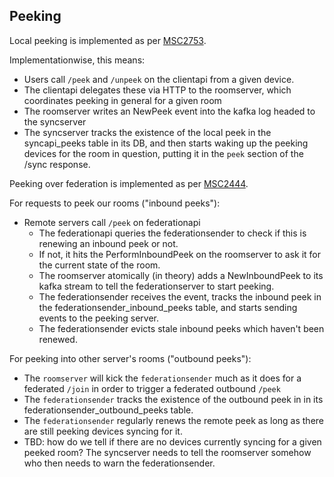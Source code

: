 ## Peeking

Local peeking is implemented as per [MSC2753](https://github.com/matrix-org/matrix-doc/pull/2753).

Implementationwise, this means:
 * Users call `/peek` and `/unpeek` on the clientapi from a given device.
 * The clientapi delegates these via HTTP to the roomserver, which coordinates peeking in general for a given room
 * The roomserver writes an NewPeek event into the kafka log headed to the syncserver
 * The syncserver tracks the existence of the local peek in the syncapi_peeks table in its DB, and then starts waking up the peeking devices for the room in question, putting it in the `peek` section of the /sync response.

Peeking over federation is implemented as per [MSC2444](https://github.com/matrix-org/matrix-doc/pull/2444).

For requests to peek our rooms ("inbound peeks"):
 * Remote servers call `/peek` on federationapi
   * The federationapi queries the federationsender to check if this is renewing an inbound peek or not.
   * If not, it hits the PerformInboundPeek on the roomserver to ask it for the current state of the room.
   * The roomserver atomically (in theory) adds a NewInboundPeek to its kafka stream to tell the federationserver to start peeking.
   * The federationsender receives the event, tracks the inbound peek in the federationsender_inbound_peeks table, and starts sending events to the peeking server.
   * The federationsender evicts stale inbound peeks which haven't been renewed.

For peeking into other server's rooms ("outbound peeks"):
 * The `roomserver` will kick the `federationsender` much as it does for a federated `/join` in order to trigger a federated outbound `/peek`
 * The `federationsender` tracks the existence of the outbound peek in in its federationsender_outbound_peeks table.
 * The `federationsender` regularly renews the remote peek as long as there are still peeking devices syncing for it.
  * TBD: how do we tell if there are no devices currently syncing for a given peeked room?  The syncserver needs to tell the roomserver
    somehow who then needs to warn the federationsender.